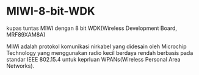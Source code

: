 # MIWI-8-bit-WDK
kupas tuntas MIWI dengan 8 bit WDK(Wireless Development Board, MRF89XAM8A) 

MIWi adalah protokol komunikasi nirkabel yang didesain oleh Microchip Technology yang menggunakan radio kecil berdaya rendah berbasis pada standar IEEE 802.15.4 untuk keprluan WPANs(Wireless Personal Area Networks).
